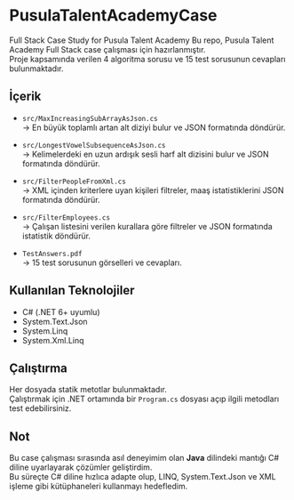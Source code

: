 # PusulaTalentAcademyCase
Full Stack Case Study for Pusula Talent Academy
Bu repo, Pusula Talent Academy Full Stack case çalışması için hazırlanmıştır.  
Proje kapsamında verilen 4 algoritma sorusu ve 15 test sorusunun cevapları bulunmaktadır.
## İçerik

- `src/MaxIncreasingSubArrayAsJson.cs`  
  → En büyük toplamlı artan alt diziyi bulur ve JSON formatında döndürür.

- `src/LongestVowelSubsequenceAsJson.cs`  
  → Kelimelerdeki en uzun ardışık sesli harf alt dizisini bulur ve JSON formatında döndürür.

- `src/FilterPeopleFromXml.cs`  
  → XML içinden kriterlere uyan kişileri filtreler, maaş istatistiklerini JSON formatında döndürür.

- `src/FilterEmployees.cs`  
  → Çalışan listesini verilen kurallara göre filtreler ve JSON formatında istatistik döndürür.

- `TestAnswers.pdf`  
  → 15 test sorusunun görselleri ve cevapları.
## Kullanılan Teknolojiler
- C# (.NET 6+ uyumlu)
- System.Text.Json
- System.Linq
- System.Xml.Linq
## Çalıştırma
Her dosyada statik metotlar bulunmaktadır.  
Çalıştırmak için .NET ortamında bir `Program.cs` dosyası açıp ilgili metodları test edebilirsiniz.
## Not
Bu case çalışması sırasında asıl deneyimim olan **Java** dilindeki mantığı C# diline uyarlayarak çözümler geliştirdim.  
Bu süreçte C# diline hızlıca adapte olup, LINQ, System.Text.Json ve XML işleme gibi kütüphaneleri kullanmayı hedefledim.


